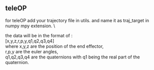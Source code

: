 ## teleOP
for teleOP add your trajectory file in utils. and name it as traj_target in numpy mpy extension. \

the data will be in the format of : \
[x,y,z,r,p,y,q1,q2,q3,q4] \
where x,y,z are the position of the end effector, \
r,p,y are the euler angles, \
q1,q2,q3,q4 are the quaternions with q1 being the real part of the quaternion.